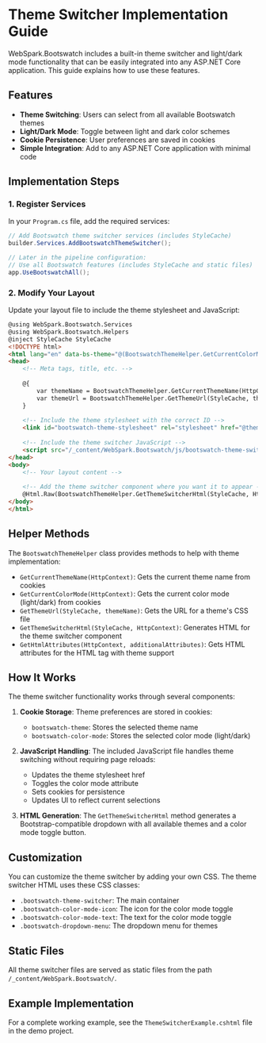 # Theme Switcher Implementation Guide

WebSpark.Bootswatch includes a built-in theme switcher and light/dark mode functionality that can be easily integrated into any ASP.NET Core application. This guide explains how to use these features.

## Features

- **Theme Switching**: Users can select from all available Bootswatch themes
- **Light/Dark Mode**: Toggle between light and dark color schemes
- **Cookie Persistence**: User preferences are saved in cookies
- **Simple Integration**: Add to any ASP.NET Core application with minimal code

## Implementation Steps

### 1. Register Services

In your `Program.cs` file, add the required services:

```csharp
// Add Bootswatch theme switcher services (includes StyleCache)
builder.Services.AddBootswatchThemeSwitcher();

// Later in the pipeline configuration:
// Use all Bootswatch features (includes StyleCache and static files)
app.UseBootswatchAll();
```

### 2. Modify Your Layout

Update your layout file to include the theme stylesheet and JavaScript:

```html
@using WebSpark.Bootswatch.Services
@using WebSpark.Bootswatch.Helpers
@inject StyleCache StyleCache
<!DOCTYPE html>
<html lang="en" data-bs-theme="@(BootswatchThemeHelper.GetCurrentColorMode(HttpContext))">
<head>
    <!-- Meta tags, title, etc. -->
    
    @{
        var themeName = BootswatchThemeHelper.GetCurrentThemeName(HttpContext);
        var themeUrl = BootswatchThemeHelper.GetThemeUrl(StyleCache, themeName);
    }
    
    <!-- Include the theme stylesheet with the correct ID -->
    <link id="bootswatch-theme-stylesheet" rel="stylesheet" href="@themeUrl" />
    
    <!-- Include the theme switcher JavaScript -->
    <script src="/_content/WebSpark.Bootswatch/js/bootswatch-theme-switcher.js"></script>
</head>
<body>
    <!-- Your layout content -->
    
    <!-- Add the theme switcher component where you want it to appear -->
    @Html.Raw(BootswatchThemeHelper.GetThemeSwitcherHtml(StyleCache, HttpContext))
</body>
</html>
```

## Helper Methods

The `BootswatchThemeHelper` class provides methods to help with theme implementation:

- `GetCurrentThemeName(HttpContext)`: Gets the current theme name from cookies
- `GetCurrentColorMode(HttpContext)`: Gets the current color mode (light/dark) from cookies
- `GetThemeUrl(StyleCache, themeName)`: Gets the URL for a theme's CSS file
- `GetThemeSwitcherHtml(StyleCache, HttpContext)`: Generates HTML for the theme switcher component
- `GetHtmlAttributes(HttpContext, additionalAttributes)`: Gets HTML attributes for the HTML tag with theme support

## How It Works

The theme switcher functionality works through several components:

1. **Cookie Storage**: Theme preferences are stored in cookies:
   - `bootswatch-theme`: Stores the selected theme name
   - `bootswatch-color-mode`: Stores the selected color mode (light/dark)

2. **JavaScript Handling**: The included JavaScript file handles theme switching without requiring page reloads:
   - Updates the theme stylesheet href
   - Toggles the color mode attribute
   - Sets cookies for persistence
   - Updates UI to reflect current selections

3. **HTML Generation**: The `GetThemeSwitcherHtml` method generates a Bootstrap-compatible dropdown with all available themes and a color mode toggle button.

## Customization

You can customize the theme switcher by adding your own CSS. The theme switcher HTML uses these CSS classes:

- `.bootswatch-theme-switcher`: The main container
- `.bootswatch-color-mode-icon`: The icon for the color mode toggle
- `.bootswatch-color-mode-text`: The text for the color mode toggle
- `.bootswatch-dropdown-menu`: The dropdown menu for themes

## Static Files

All theme switcher files are served as static files from the path `/_content/WebSpark.Bootswatch/`.

## Example Implementation

For a complete working example, see the `ThemeSwitcherExample.cshtml` file in the demo project.
